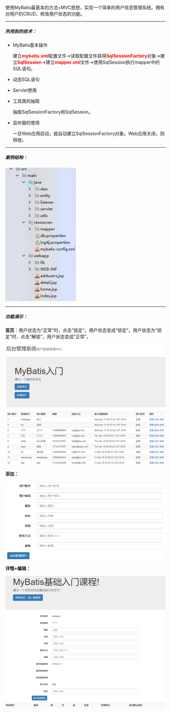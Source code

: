 使用MyBatis最基本的方法+MVC思想，实现一个简单的用户信息管理系统。拥有对用户的CRUD、修改用户状态的功能。

------

##### **所用到的技术**：

- MyBatis基本操作

  建立<font color="#FF0000">**mybatis.xml**</font>配置文件→读取配置文件获得<font color="#FF0000">**SqlSessionFactory**</font>对象→建立<font color="#FF0000">**SqlSession**</font>→建立<font color="#FF0000">**mapper.xml**</font>文件→使用SqlSession执行mapper中的SQL语句。
 
- 动态SQL语句

- Servlet使用

- 工具类的抽取

  抽取SqlSessionFactory和SqlSession。

- 监听器的使用

  一旦Web应用启动，就自动建立SqlSessionFactory对象。Web应用关闭，则释放。

------

##### **案例结构**：

![项目结构](https://raw.githubusercontent.com/MaJesTySA/JavaWeb/master/img/User_Data_Management/struct.png)

------

##### **功能演示**：

**首页**：用户状态为“正常”时，点击“锁定”，用户状态变成“锁定”。用户状态为“锁定”时，点击“解锁”，用户状态变成“正常”。

![效果](https://raw.githubusercontent.com/MaJesTySA/JavaWeb/master/img/User_Data_Management/UserData.png)

**添加：**

![添加](<https://raw.githubusercontent.com/MaJesTySA/JavaWeb/master/img/User_Data_Management/add.png>)

**详情+编辑：**

![详情](<https://raw.githubusercontent.com/MaJesTySA/JavaWeb/master/img/User_Data_Management/detail.png>)

